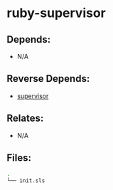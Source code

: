# ruby-supervisor

## Depends:

  -  N/A

## Reverse Depends:

  -  [supervisor](/salt/supervisor)

## Relates:

  -  N/A

## Files:

```bash
.
└── init.sls
```
